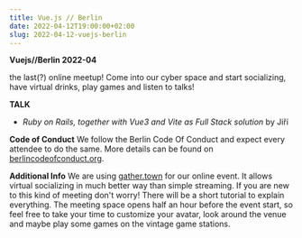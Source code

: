 ```yaml
---
title: Vue.js // Berlin
date: 2022-04-12T19:00:00+02:00
slug: 2022-04-12-vuejs-berlin
---
```


**Vuejs//Berlin 2022-04**

the last(?) online meetup! Come into our cyber space and start socializing, have virtual drinks, play games and listen to talks!

**TALK**

* *Ruby on Rails, together with Vue3 and Vite as Full Stack solution* by Jiří

**Code of Conduct**
We follow the Berlin Code Of Conduct and expect every attendee to do the same. More details can be found on [berlincodeofconduct.org](https://berlincodeofconduct.org/).

**Additional Info**
We are using [gather.town](https://gather.town) for our online event. It allows virtual socializing in much better way than simple streaming. If you are new to this kind of meeting don't worry! There will be a short tutorial to explain everything. The meeting space opens half an hour before the event start, so feel free to take your time to customize your avatar, look around the venue and maybe play some games on the vintage game stations.
